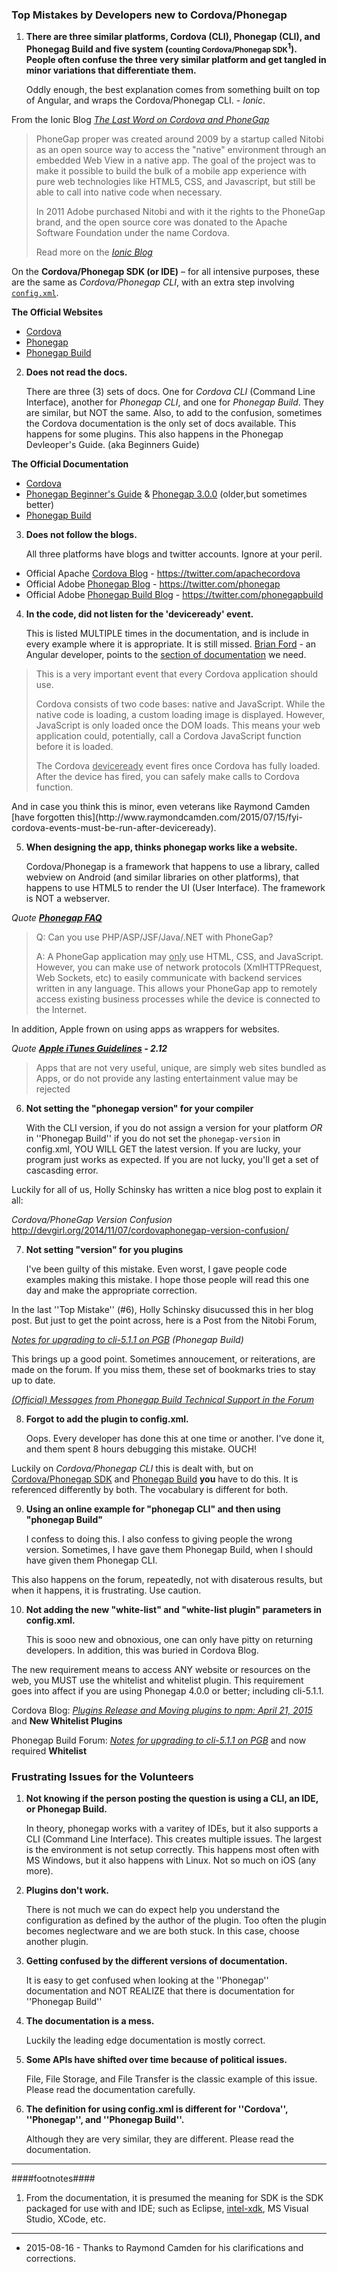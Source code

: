 ### Top Mistakes by Developers new to Cordova/Phonegap ###

1. **There are three similar platforms, Cordova (CLI), Phonegap (CLI), and Phonegag Build and five system (<small>counting Cordova/Phonegap SDK</small><sup>1</sup>). People often confuse the three very similar platform and get tangled in minor variations that differentiate them.**<p />
  Oddly enough, the best explanation comes from something built on top of Angular, and wraps the Cordova/Phonegap CLI. - *Ionic*.

  From the Ionic Blog *[The Last Word on Cordova and PhoneGap](http://blog.ionic.io/what-is-cordova-phonegap/)*
  > PhoneGap proper was created around 2009 by a startup called Nitobi as an open source way to access the "native" environment through an embedded Web View in a native app. The goal of the project was to make it possible to build the bulk of a mobile app experience with pure web technologies like HTML5, CSS, and Javascript, but still be able to call into native code when necessary.
  >
  > In 2011 Adobe purchased Nitobi and with it the rights to the PhoneGap brand, and the open source core was donated to the Apache Software Foundation under the name Cordova.
  >
  > Read more on the *[Ionic Blog](http://blog.ionic.io/what-is-cordova-phonegap/)*

  On the **Cordova/Phonegap SDK (or IDE)** &ndash; for all intensive purposes, these are the same as *Cordova/Phonegap CLI*, with an extra step involving [`config.xml`](http://cordova.apache.org/docs/en/5.0.0/config_ref_index.md.html#The%20config.xml%20File_the_feature_element).

  **The Official Websites**
  * [Cordova](http://cordova.apache.org/)
  * [Phonegap](http://phonegap.com/)
  * [Phonegap Build](https://build.phonegap.com/plans)

2. **Does not read the docs.**<p />
  There are three (3) sets of docs. One for *Cordova CLI* (Command Line Interface), another for *Phonegap CLI*, and one for *Phonegap Build*. They are similar, but NOT the same. Also, to add to the confusion, sometimes the Cordova documentation is the only set of docs available. This happens for some plugins. This also happens in the Phonegap Devleoper's Guide. (aka Beginners Guide)

  **The Official Documentation**
  * [Cordova](http://cordova.apache.org/docs/en/3.0.0/)
  * [Phonegap Beginner's Guide](http://docs.phonegap.com/) & [Phonegap 3.0.0](http://docs.phonegap.com/en/3.0.0/) (older,but sometimes better)
  * [Phonegap Build](http://docs.build.phonegap.com/en_US/#googtrans%28en%29)

3. **Does not follow the blogs.**<p />
  All three platforms have blogs and twitter accounts. Ignore at your peril.
  * Official Apache [Cordova Blog](http://cordova.apache.org/blog/) - https://twitter.com/apachecordova
  * Official Adobe [Phonegap Blog](http://phonegap.com/blog/) - https://twitter.com/phonegap
  * Official Adobe [Phonegap Build Blog](http://phonegap.com/blog/phonegap-build/) - https://twitter.com/phonegapbuild

4. **In the code, did not listen for the 'deviceready' event.**<p />
  This is listed MULTIPLE times in the documentation, and is include in every example where it is appropriate. It is still missed. [Brian Ford](http://briantford.com/blog/angular-phonegap) - an Angular developer, points to the [section of documentation](http://docs.phonegap.com/en/2.3.0/cordova_events_events.md.html#deviceready) we need. 

  > This is a very important event that every Cordova application should use.
  >
  > Cordova consists of two code bases: native and JavaScript. While the native code is loading, a custom loading image is displayed. However, JavaScript is only loaded once the DOM loads. This means your web application could, potentially, call a Cordova JavaScript function before it is loaded.
  >
  > The Cordova <u>deviceready</u> event fires once Cordova has fully loaded. After the device has fired, you can safely make calls to Cordova function.

  <p />And in case you think this is minor, even veterans like Raymond Camden [have forgotten this](http://www.raymondcamden.com/2015/07/15/fyi-cordova-events-must-be-run-after-deviceready).

5. **When designing the app, thinks phonegap works like a website.**<p />
  Cordova/Phonegap is a framework that happens to use a library, called webview on Android (and similar libraries on other platforms), that happens to use HTML5 to render the UI (User Interface). The framework is NOT a webserver.

  *Quote* ***[Phonegap FAQ](http://phonegap.com/about/faq/)***
  > Q: Can you use PHP/ASP/JSF/Java/.NET with PhoneGap?
  >
  > A: A PhoneGap application may <u>only</u> use HTML, CSS, and JavaScript. However, you can make use of network protocols (XmlHTTPRequest, Web Sockets, etc) to easily communicate with backend services written in any language. This allows your PhoneGap app to remotely access existing business processes while the device is connected to the Internet.

  In addition, Apple frown on using apps as wrappers for websites.

  *Quote* ***[Apple iTunes Guidelines](https://developer.apple.com/app-store/review/guidelines/) - 2.12***
  > Apps that are not very useful, unique, are simply web sites bundled as Apps, or do not provide any lasting entertainment value may be rejected

6. **Not setting the "phonegap version" for your compiler** <p />
  With the CLI version, if you do not assign a version for your platform _OR_ in ''Phonegap Build'' if you do not set the ```phonegap-version``` in config.xml, YOU WILL GET the latest version. If you are lucky, your program just works as expected. If you are not lucky, you'll get a set of cascasding error. 

  Luckily for all of us, Holly Schinsky has written a nice blog post to explain it all:

  *Cordova/PhoneGap Version Confusion*<br />
  http://devgirl.org/2014/11/07/cordovaphonegap-version-confusion/

7. **Not setting "version" for you plugins** <p />
  I've been guilty of this mistake. Even worst, I gave people code examples making this mistake. I hope those people will read this one day and make the appropriate correction.

  In the last ''Top Mistake'' (#6), Holly Schinsky disucussed this in her blog post. But just to get the point across, here is a Post from the Nitobi Forum,

  *[ Notes for upgrading to cli-5.1.1 on PGB](http://community.phonegap.com/nitobi/topics/notes-for-upgrading-to-cli-5-1-1-on-pgb) (Phonegap Build)*

   This brings up a good point. Sometimes annoucement, or reiterations, are made on the forum. If you miss them, these set of bookmarks tries to stay up to date.

  *[(Official) Messages from Phonegap Build Technical Support in the Forum](http://codesnippets.altervista.org/documentation/phonegap/bookmarks/fromSupport.html)*

8. **Forgot to add the plugin to config.xml.** <p />
  Oops. Every developer has done this at one time or another. I've done it, and them spent 8 hours debugging this mistake. OUCH!

  Luckily on *Cordova/Phonegap CLI* this is dealt with, but on [Cordova/Phonegap SDK](http://docs.phonegap.com/en/4.0.0/config_ref_index.md.html#The%20config.xml%20File_the_feature_element) and [Phonegap Build](http://docs.build.phonegap.com/en_US/configuring_plugins.md.html#Plugins) **you** have to do this. It is referenced differently by both. The vocabulary is different for both.

9. **Using an online example for "phonegap CLI" and then using "phonegap Build"**<p />
  I confess to doing this. I also confess to giving people the wrong version. Sometimes, I have gave them Phonegap Build, when I should have given them Phonegap CLI.

  This also happens on the forum, repeatedly, not with disaterous results, but when it happens, it is frustrating. Use caution.

10. **Not adding the new "white-list" and "white-list plugin" parameters in config.xml.**<p />
  This is sooo new and obnoxious, one can only have pitty on returning developers. In addition, this was buried in Cordova Blog.

  The new requirement means to access ANY website or resources on the web, you MUST use the whitelist and whitelist plugin. This requirement goes into affect if you are using Phonegap 4.0.0 or better; including cli-5.1.1.

  Cordova Blog: *[Plugins Release and Moving plugins to npm: April 21, 2015](https://cordova.apache.org/announcements/2015/04/21/plugins-release-and-move-to-npm.html)* and **New Whitelist Plugins**

  Phonegap Build Forum: *[Notes for upgrading to cli-5.1.1 on PGB](http://community.phonegap.com/nitobi/topics/notes-for-upgrading-to-cli-5-1-1-on-pgb)* and now required **Whitelist**


### Frustrating Issues for the Volunteers ###


1. **Not knowing if the person posting the question is using a CLI, an IDE, or Phonegap Build.**<p />In theory, phonegap works with a varitey of IDEs, but it also supports a CLI (Command Line Interface). This creates multiple issues. The largest is the environment is not setup correctly. This happens most often with MS Windows, but it also happens with Linux. Not so much on iOS (any more).
2. **Plugins don't work.**<p />There is not much we can do expect help you understand the configuration as defined by the author of the plugin. Too often the plugin becomes neglectware and we are both stuck. In this case, choose another plugin.
3. **Getting confused by the different versions of documentation.**<p />It is easy to get confused when looking at the ''Phonegap'' documentation and NOT REALIZE that there is documentation for ''Phonegap Build''
4. **The documentation is a mess.**<p />Luckily the leading edge documentation is mostly correct.
5. **Some APIs have shifted over time because of political issues.**<p />File, File Storage, and File Transfer is the classic example of this issue. Please read the documentation carefully.
6. **The definition for using config.xml is different for ''Cordova'', ''Phonegap'', and ''Phonegap Build''.**<p />Although they are very similar, they are different. Please read the documentation.

----
####footnotes####
1. From the documentation, it is presumed the meaning for SDK is the SDK packaged for use with and IDE; such as Eclipse, [intel-xdk](http://xdk-software.intel.com/), MS Visual Studio, XCode, etc.

----

* 2015-08-16 - Thanks to Raymond Camden for his clarifications and corrections.
